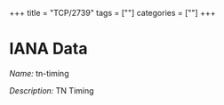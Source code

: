 +++
title = "TCP/2739"
tags = [""]
categories = [""]
+++

# IANA Data

_Name:_ tn-timing

_Description:_ TN Timing

